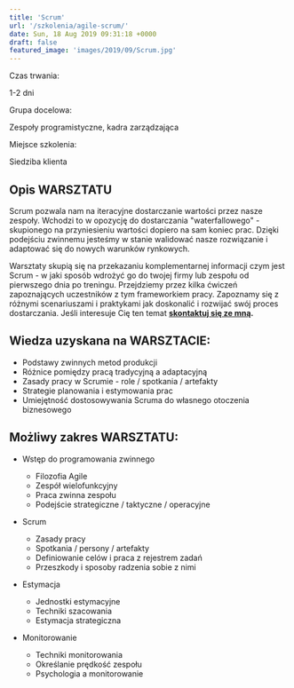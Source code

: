 ```yaml
---
title: 'Scrum'
url: '/szkolenia/agile-scrum/'
date: Sun, 18 Aug 2019 09:31:18 +0000
draft: false
featured_image: 'images/2019/09/Scrum.jpg'
---
```


Czas trwania:

1-2 dni

Grupa docelowa:

Zespoły programistyczne, kadra zarządzająca

Miejsce szkolenia:

Siedziba klienta

## Opis WARSZTATU

Scrum pozwala nam na iteracyjne dostarczanie wartości przez nasze zespoły. Wchodzi to w opozycję do dostarczania "waterfallowego" - skupionego na przyniesieniu wartości dopiero na sam koniec prac. Dzięki podejściu zwinnemu jesteśmy w stanie walidować nasze rozwiązanie i adaptować się do nowych warunków rynkowych.

Warsztaty skupią się na przekazaniu komplementarnej informacji czym jest Scrum - w jaki sposób wdrożyć go do twojej firmy lub zespołu od pierwszego dnia po treningu. Przejdziemy przez kilka ćwiczeń zapoznających uczestników z tym frameworkiem pracy. Zapoznamy się z różnymi scenariuszami i praktykami jak doskonalić i rozwijać swój proces dostarczania. Jeśli interesuje Cię ten temat **[skontaktuj się ze mną](/kontakt).**

## Wiedza uzyskana na WARSZTACIE:

 *   Podstawy zwinnych metod produkcji
 *   Różnice pomiędzy pracą tradycyjną a adaptacyjną
 *   Zasady pracy w Scrumie - role / spotkania / artefakty
 *   Strategie planowania i estymowania prac
 *   Umiejętność dostosowywania Scruma do własnego otoczenia biznesowego

## Możliwy zakres WARSZTATU:

 *   Wstęp do programowania zwinnego
    
     *   Filozofia Agile
     *   Zespół wielofunkcyjny
     *   Praca zwinna zespołu
     *   Podejście strategiczne / taktyczne / operacyjne
    
 *   Scrum
    
     *   Zasady pracy
     *   Spotkania / persony / artefakty
     *   Definiowanie celów i praca z rejestrem zadań
     *   Przeszkody i sposoby radzenia sobie z nimi
    
 *   Estymacja
    
     *   Jednostki estymacyjne
     *   Techniki szacowania
     *   Estymacja strategiczna
    
 *   Monitorowanie
    
     *   Techniki monitorowania
     *   Określanie prędkość zespołu
     *   Psychologia a monitorowanie